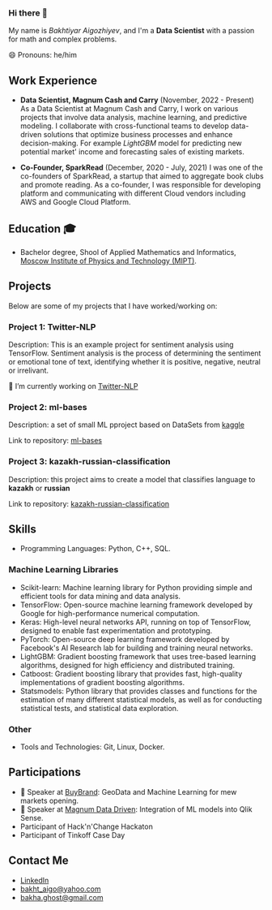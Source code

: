 ### Hi there 👋

My name is *Bakhtiyar Aigozhiyev*, and I'm a **Data Scientist** with a passion for math and complex problems.

😄 Pronouns: he/him

## Work Experience

- **Data Scientist, Magnum Cash and Carry** (November, 2022 - Present)
As a Data Scientist at Magnum Cash and Carry, I work on various projects that involve data analysis, machine learning, and predictive modeling. I collaborate with cross-functional teams to develop data-driven solutions that optimize business processes and enhance decision-making. For example *LightGBM* model for predicting new potential market' income and forecasting sales of existing markets.

 - **Co-Founder, SparkRead** (December, 2020 - July, 2021)
I was one of the co-founders of SparkRead, a startup that aimed to aggregate book clubs and promote reading. As a co-founder, I was responsible for developing platform and communicating with different Cloud vendors including AWS and Google Cloud Platform.

## Education 🎓

- Bachelor degree, Shool of Applied Mathematics and Informatics, [Moscow Institute of Physics and Technology (MIPT)](https://mipt.ru/education/departments/fpmi/).

## Projects

Below are some of my projects that I have worked/working on:

### Project 1: Twitter-NLP 
Description: This is an example project for sentiment analysis using TensorFlow. Sentiment analysis is the process of determining the sentiment or emotional tone of text, identifying whether it is positive, negative, neutral or irrelivant.

🔭 I’m currently working on [Twitter-NLP](https://github.com/AigozhiyevB/twitter-nlp)

### Project 2: ml-bases
Description: a set of small ML pproject based on DataSets from [kaggle](https://www.kaggle.com)

Link to repository: [ml-bases](https://github.com/AigozhiyevB/ml-bases)

### Project 3: kazakh-russian-classification
Description: this project aims to create a model that classifies language to **kazakh** or **russian**

Link to repository: [kazakh-russian-classification](https://github.com/AigozhiyevB/kazakh-russian-classification)

## Skills

- Programming Languages: Python, C++, SQL.

### Machine Learning Libraries

- Scikit-learn: Machine learning library for Python providing simple and efficient tools for data mining and data analysis.
- TensorFlow: Open-source machine learning framework developed by Google for high-performance numerical computation.
- Keras: High-level neural networks API, running on top of TensorFlow, designed to enable fast experimentation and prototyping.
- PyTorch: Open-source deep learning framework developed by Facebook's AI Research lab for building and training neural networks.
- LightGBM: Gradient boosting framework that uses tree-based learning algorithms, designed for high efficiency and distributed training.
- Catboost: Gradient boosting library that provides fast, high-quality implementations of gradient boosting algorithms.
- Statsmodels: Python library that provides classes and functions for the estimation of many different statistical models, as well as for conducting statistical tests, and statistical data exploration.

### Other
- Tools and Technologies: Git, Linux, Docker.

## Participations
- 🎤 Speaker at [BuyBrand](https://buybrandexpo.kz/): GeoData and Machine Learning for mew markets opening.
- 🎤 Speaker at [Magnum Data Driven](https://magnumdatadriven.kz/): Integration of ML models into Qlik Sense.
- Participant of Hack'n'Change Hackaton
- Participant of Tinkoff Case Day

## Contact Me

- [LinkedIn](https://www.linkedin.com/in/bakhtiyar-aigozhiyev-b479a8259?trk=contact-info)
- [bakht_aigo@yahoo.com](mailto:bakht_aigo@yahoo.com?subject=Github)
- [bakha.ghost@gmail.com]( mailto:bakha.ghost@gmail.com?subject=Github)


<!--
**AigozhiyevB/aigozhiyevb** is a ✨ _special_ ✨ repository because its `README.md` (this file) appears on your GitHub profile.

Here are some ideas to get you started:

- 🔭 I’m currently working on ...
- 🌱 I’m currently learning ...
- 👯 I’m looking to collaborate on ...
- 🤔 I’m looking for help with ...
- 💬 Ask me about ...
- 📫 How to reach me: ...
- 😄 Pronouns: ...
- ⚡ Fun fact: ...
-->
